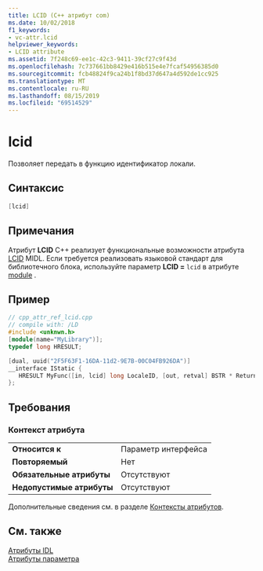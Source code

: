 ```yaml
---
title: LCID (C++ атрибут com)
ms.date: 10/02/2018
f1_keywords:
- vc-attr.lcid
helpviewer_keywords:
- LCID attribute
ms.assetid: 7f248c69-ee1c-42c3-9411-39cf27c9f43d
ms.openlocfilehash: 7c737661bb8429e416b515e4e7fcaf54956385d0
ms.sourcegitcommit: fcb48824f9ca24b1f8bd37d647a4d592de1cc925
ms.translationtype: MT
ms.contentlocale: ru-RU
ms.lasthandoff: 08/15/2019
ms.locfileid: "69514529"
---
```

# <a name="lcid"></a>lcid

Позволяет передать в функцию идентификатор локали.

## <a name="syntax"></a>Синтаксис

```cpp
[lcid]
```

## <a name="remarks"></a>Примечания

Атрибут **LCID** C++ реализует функциональные возможности атрибута [LCID](/windows/win32/Midl/lcid) MIDL. Если требуется реализовать языковой стандарт для библиотечного блока, используйте параметр **LCID =** `lcid` в атрибуте [module](module-cpp.md) .

## <a name="example"></a>Пример

```cpp
// cpp_attr_ref_lcid.cpp
// compile with: /LD
#include <unknwn.h>
[module(name="MyLibrary")];
typedef long HRESULT;

[dual, uuid("2F5F63F1-16DA-11d2-9E7B-00C04FB926DA")]
__interface IStatic {
   HRESULT MyFunc([in, lcid] long LocaleID, [out, retval] BSTR * ReturnVal);
};
```

## <a name="requirements"></a>Требования

### <a name="attribute-context"></a>Контекст атрибута

|||
|-|-|
|**Относится к**|Параметр интерфейса|
|**Повторяемый**|Нет|
|**Обязательные атрибуты**|Отсутствуют|
|**Недопустимые атрибуты**|Отсутствуют|

Дополнительные сведения см. в разделе [Контексты атрибутов](cpp-attributes-com-net.md#contexts).

## <a name="see-also"></a>См. также

[Атрибуты IDL](idl-attributes.md)<br/>
[Атрибуты параметра](parameter-attributes.md)